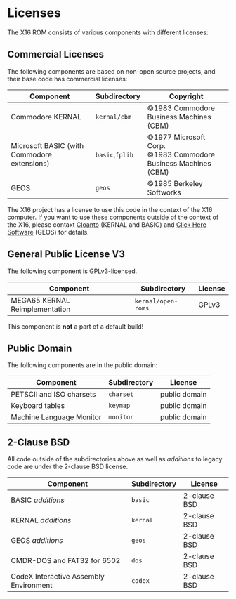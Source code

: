 # Licenses

The X16 ROM consists of various components with different licenses:

## Commercial Licenses

The following components are based on non-open source projects, and their base code has commercial licenses:

| Component                                   | Subdirectory    | Copyright |
|---------------------------------------------|-----------------|-----------|
| Commodore KERNAL                            | `kernal/cbm`    | &copy;1983 Commodore Business Machines (CBM) |
| Microsoft BASIC (with Commodore extensions) | `basic`,`fplib` | &copy;1977 Microsoft Corp.<br/>&copy;1983 Commodore Business Machines (CBM) |
| GEOS                                        | `geos`          | &copy;1985 Berkeley Softworks |

The X16 project has a license to use this code in the context of the X16 computer. If you want to use these components outside of the context of the X16, please contaxt [Cloanto](https://www.amigaforever.com) (KERNAL and BASIC) and [Click Here Software](https://clickheresoftware.com) (GEOS) for details.

## General Public License V3

The following component is GPLv3-licensed.

| Component                                 | Subdirectory       | License |
|-------------------------------------------|--------------------|---------|
| MEGA65 KERNAL Reimplementation            | `kernal/open-roms` | GPLv3   |

This component is **not** a part of a default build!

## Public Domain

The following components are in the public domain:

| Component                                 | Subdirectory | License       |
|-------------------------------------------|--------------|---------------|
| PETSCII and ISO charsets                  | `charset`    | public domain |
| Keyboard tables                           | `keymap`     | public domain |
| Machine Language Monitor                  | `monitor`    | public domain |

## 2-Clause BSD

All code outside of the subdirectories above as well as *additions* to legacy code are under the 2-clause BSD license.

| Component                                 | Subdirectory | License       |
|-------------------------------------------|--------------|---------------|
| BASIC *additions*                         | `basic`      | 2-clause BSD  |
| KERNAL *additions*                        | `kernal`     | 2-clause BSD  |
| GEOS *additions*                          | `geos`       | 2-clause BSD  |
| CMDR-DOS and FAT32 for 6502               | `dos`        | 2-clause BSD  |
| CodeX Interactive Assembly Environment    | `codex`      | 2-clause BSD  |

